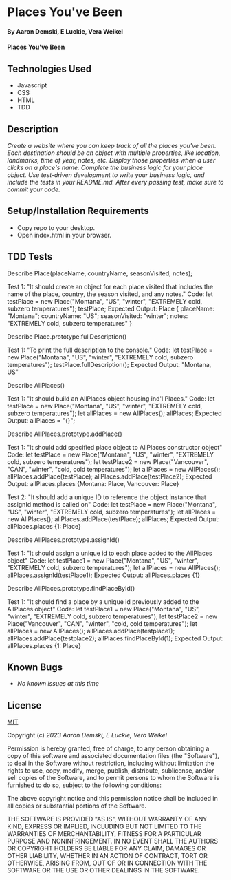 # Places You've Been

#### By Aaron Demski, E Luckie, Vera Weikel

#### Places You've Been

## Technologies Used

* Javascript
* CSS
* HTML
* TDD

## Description

_Create a website where you can keep track of all the places you've been. Each destination should be an object with multiple properties, like location, landmarks, time of year, notes, etc. Display those properties when a user clicks on a place's name. Complete the business logic for your place object. Use test-driven development to write your business logic, and include the tests in your README.md. After every passing test, make sure to commit your code._

## Setup/Installation Requirements

* Copy repo to your desktop.
* Open index.html in your browser.


## TDD Tests
Describe Place(placeName, countryName, seasonVisited, notes);

Test 1: "It should create an object for each place visited that includes the name of the place, country, the season visited, and any notes."
Code: let testPlace = new Place("Montana", "US", "winter", "EXTREMELY cold, subzero temperatures");
testPlace;
Expected Output: 
Place {
  placeName: "Montana";
  countryName: "US";
  seasonVisited: "winter";
  notes: "EXTREMELY cold, subzero temperatures"
}

<!-- New function -->
Describe Place.prototype.fullDescription()

Test 1: "To print the full description to the console."
Code: let testPlace = new Place("Montana", "US", "winter", "EXTREMELY cold, subzero temperatures");
testPlace.fullDescription();
Expected Output: 
"Montana, US"

<!-- New function -->
Describe AllPlaces()

Test 1: "It should build an AllPlaces object housing ind'l Places."
Code: 
let testPlace = new Place("Montana", "US", "winter", "EXTREMELY cold, subzero temperatures");
let allPlaces = new AllPlaces();
allPlaces;
Expected Output: allPlaces = "{}";

<!-- New function -->
Describe AllPlaces.prototype.addPlace()

Test 1: "It should add specified place object to AllPlaces constructor object"
Code: 
let testPlace = new Place("Montana", "US", "winter", "EXTREMELY cold, subzero temperatures");
let testPlace2 = new Place("Vancouver", "CAN", "winter", "cold, cold temperatures");
let allPlaces = new AllPlaces();
allPlaces.addPlace(testPlace);
allPlaces.addPlace(testPlace2);
Expected Output:
allPlaces.places {Montana: Place, Vancouver: Place}

Test 2: "It should add a unique ID to reference the object instance that assignId method is called on"
Code: 
let testPlace = new Place("Montana", "US", "winter", "EXTREMELY cold, subzero temperatures");
let allPlaces = new AllPlaces();
allPlaces.addPlace(testPlace);
allPlaces;
Expected Output:
allPlaces.places {1: Place}

<!-- New function -->
Describe AllPlaces.prototype.assignId()

Test 1: "It should assign a unique id to each place added to the AllPlaces object"
Code: 
let testPlace1 = new Place("Montana", "US", "winter", "EXTREMELY cold, subzero temperatures");
let allPlaces = new AllPlaces();
allPlaces.assignId(testPlace1);
Expected Output:
allPlaces.places {1}


<!-- New function -->
Describe AllPlaces.prototype.findPlaceById()

Test 1: "It should find a place by a unique id previously added to the AllPlaces object"
Code: 
let testPlace1 = new Place("Montana", "US", "winter", "EXTREMELY cold, subzero temperatures");
let testPlace2 = new Place("Vancouver", "CAN", "winter", "cold, cold temperatures");
let allPlaces = new AllPlaces();
allPlaces.addPlace(testplace1);
allPlaces.addPlace(testplace2);
allPlaces.findPlaceById(1);
Expected Output:
allPlaces.places {1: Place}

## Known Bugs

* _No known issues at this time_

## License

[MIT](https://choosealicense.com/licenses/mit/)

Copyright (c) _2023 Aaron Demski, E Luckie, Vera Weikel_

Permission is hereby granted, free of charge, to any person obtaining a copy
of this software and associated documentation files (the "Software"), to deal
in the Software without restriction, including without limitation the rights
to use, copy, modify, merge, publish, distribute, sublicense, and/or sell
copies of the Software, and to permit persons to whom the Software is
furnished to do so, subject to the following conditions:

The above copyright notice and this permission notice shall be included in all
copies or substantial portions of the Software.

THE SOFTWARE IS PROVIDED "AS IS", WITHOUT WARRANTY OF ANY KIND, EXPRESS OR
IMPLIED, INCLUDING BUT NOT LIMITED TO THE WARRANTIES OF MERCHANTABILITY,
FITNESS FOR A PARTICULAR PURPOSE AND NONINFRINGEMENT. IN NO EVENT SHALL THE
AUTHORS OR COPYRIGHT HOLDERS BE LIABLE FOR ANY CLAIM, DAMAGES OR OTHER
LIABILITY, WHETHER IN AN ACTION OF CONTRACT, TORT OR OTHERWISE, ARISING FROM,
OUT OF OR IN CONNECTION WITH THE SOFTWARE OR THE USE OR OTHER DEALINGS IN THE
SOFTWARE.